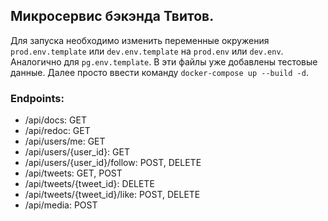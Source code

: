 ## Микросервис бэкэнда Твитов.

Для запуска необходимо изменить переменные окружения `prod.env.template` или `dev.env.template`
на `prod.env` или `dev.env`. Аналогично для `pg.env.template`. В эти файлы уже добавлены тестовые данные. 
Далее просто ввести команду `docker-compose up --build -d`.

### Endpoints:
- /api/docs: GET
- /api/redoc: GET
- /api/users/me: GET 
- /api/users/{user_id}: GET 
- /api/users/{user_id}/follow: POST, DELETE
- /api/tweets: GET, POST
- /api/tweets/{tweet_id}: DELETE
- /api/tweets/{tweet_id}/like: POST, DELETE
- /api/media: POST 
